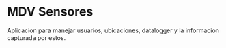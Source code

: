 # MDV Sensores
<p>
    Aplicacion para manejar usuarios, ubicaciones, datalogger y la informacion capturada por estos.
</p>